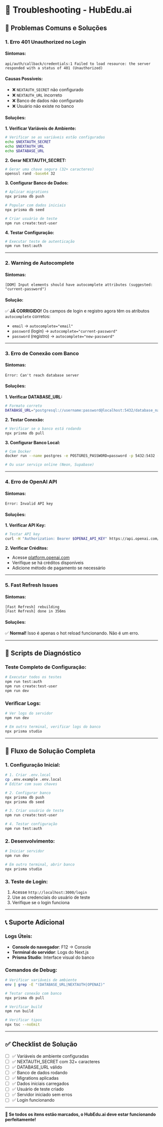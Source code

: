 # 🚨 Troubleshooting - HubEdu.ai

## 🔧 Problemas Comuns e Soluções

### 1. **Erro 401 Unauthorized no Login**

#### **Sintomas:**
```
api/auth/callback/credentials:1 Failed to load resource: the server responded with a status of 401 (Unauthorized)
```

#### **Causas Possíveis:**
- ❌ `NEXTAUTH_SECRET` não configurado
- ❌ `NEXTAUTH_URL` incorreto
- ❌ Banco de dados não configurado
- ❌ Usuário não existe no banco

#### **Soluções:**

**1. Verificar Variáveis de Ambiente:**
```bash
# Verificar se as variáveis estão configuradas
echo $NEXTAUTH_SECRET
echo $NEXTAUTH_URL
echo $DATABASE_URL
```

**2. Gerar NEXTAUTH_SECRET:**
```bash
# Gerar uma chave segura (32+ caracteres)
openssl rand -base64 32
```

**3. Configurar Banco de Dados:**
```bash
# Aplicar migrations
npx prisma db push

# Popular com dados iniciais
npx prisma db seed

# Criar usuário de teste
npm run create:test-user
```

**4. Testar Configuração:**
```bash
# Executar teste de autenticação
npm run test:auth
```

---

### 2. **Warning de Autocomplete**

#### **Sintomas:**
```
[DOM] Input elements should have autocomplete attributes (suggested: "current-password")
```

#### **Solução:**
✅ **JÁ CORRIGIDO!** Os campos de login e registro agora têm os atributos `autocomplete` corretos:
- `email` → `autocomplete="email"`
- `password` (login) → `autocomplete="current-password"`
- `password` (registro) → `autocomplete="new-password"`

---

### 3. **Erro de Conexão com Banco**

#### **Sintomas:**
```
Error: Can't reach database server
```

#### **Soluções:**

**1. Verificar DATABASE_URL:**
```bash
# Formato correto
DATABASE_URL="postgresql://username:password@localhost:5432/database_name"
```

**2. Testar Conexão:**
```bash
# Verificar se o banco está rodando
npx prisma db pull
```

**3. Configurar Banco Local:**
```bash
# Com Docker
docker run --name postgres -e POSTGRES_PASSWORD=password -p 5432:5432 -d postgres

# Ou usar serviço online (Neon, Supabase)
```

---

### 4. **Erro de OpenAI API**

#### **Sintomas:**
```
Error: Invalid API key
```

#### **Soluções:**

**1. Verificar API Key:**
```bash
# Testar API key
curl -H "Authorization: Bearer $OPENAI_API_KEY" https://api.openai.com/v1/models
```

**2. Verificar Créditos:**
- Acesse [platform.openai.com](https://platform.openai.com)
- Verifique se há créditos disponíveis
- Adicione método de pagamento se necessário

---

### 5. **Fast Refresh Issues**

#### **Sintomas:**
```
[Fast Refresh] rebuilding
[Fast Refresh] done in 356ms
```

#### **Soluções:**
✅ **Normal!** Isso é apenas o hot reload funcionando. Não é um erro.

---

## 🧪 Scripts de Diagnóstico

### **Teste Completo de Configuração:**
```bash
# Executar todos os testes
npm run test:auth
npm run create:test-user
npm run dev
```

### **Verificar Logs:**
```bash
# Ver logs do servidor
npm run dev

# Em outro terminal, verificar logs do banco
npx prisma studio
```

---

## 🔄 Fluxo de Solução Completa

### **1. Configuração Inicial:**
```bash
# 1. Criar .env.local
cp .env.example .env.local
# Editar com suas chaves

# 2. Configurar banco
npx prisma db push
npx prisma db seed

# 3. Criar usuário de teste
npm run create:test-user

# 4. Testar configuração
npm run test:auth
```

### **2. Desenvolvimento:**
```bash
# Iniciar servidor
npm run dev

# Em outro terminal, abrir banco
npx prisma studio
```

### **3. Teste de Login:**
1. Acesse `http://localhost:3000/login`
2. Use as credenciais do usuário de teste
3. Verifique se o login funciona

---

## 📞 Suporte Adicional

### **Logs Úteis:**
- **Console do navegador**: F12 → Console
- **Terminal do servidor**: Logs do Next.js
- **Prisma Studio**: Interface visual do banco

### **Comandos de Debug:**
```bash
# Verificar variáveis de ambiente
env | grep -E "(DATABASE_URL|NEXTAUTH|OPENAI)"

# Testar conexão com banco
npx prisma db pull

# Verificar build
npm run build

# Verificar tipos
npx tsc --noEmit
```

---

## ✅ Checklist de Solução

- [ ] ✅ Variáveis de ambiente configuradas
- [ ] ✅ NEXTAUTH_SECRET com 32+ caracteres
- [ ] ✅ DATABASE_URL válido
- [ ] ✅ Banco de dados rodando
- [ ] ✅ Migrations aplicadas
- [ ] ✅ Dados iniciais carregados
- [ ] ✅ Usuário de teste criado
- [ ] ✅ Servidor iniciado sem erros
- [ ] ✅ Login funcionando

---

**🎉 Se todos os itens estão marcados, o HubEdu.ai deve estar funcionando perfeitamente!**

